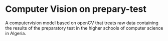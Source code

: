 # Computer Vision on prepary-test

A computervision model based on openCV that treats raw data containing the results of the preparatory test in the higher schools of computer science in Algeria.


